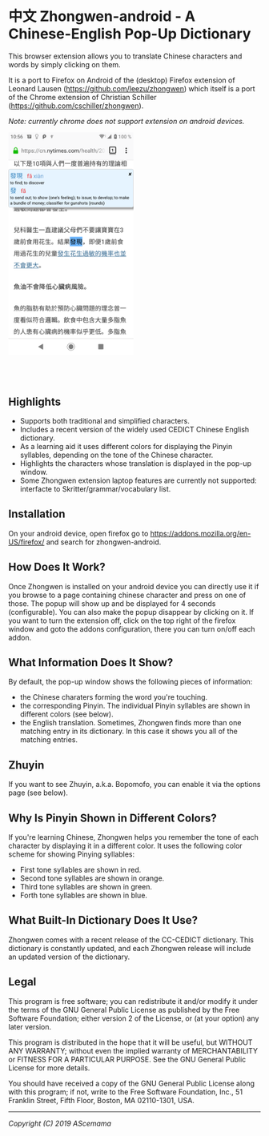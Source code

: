 # 中文 Zhongwen-android - A Chinese-English Pop-Up Dictionary

This browser extension allows you to translate Chinese characters and words
by simply clicking on them.

It is a port to Firefox on Android of the (desktop) Firefox extension of Leonard Lausen (https://github.com/leezu/zhongwen) which itself is a port of the Chrome extension of Christian Schiller (https://github.com/cschiller/zhongwen).

*Note: currently chrome does not support extension on android devices.*
 

<a href="url"><img src="https://github.com/ascemama/zhongwen-android/blob/master/images/Screenshot.PNG"  width="250" ></a>

<br/><br/>


## Highlights
- Supports both traditional and simplified characters.
- Includes a recent version of the widely used CEDICT Chinese English
  dictionary.
- As a learning aid it uses different colors for displaying the Pinyin
  syllables, depending on the tone of the Chinese character.
- Highlights the characters whose translation is displayed in the pop-up
  window.
- Some Zhongwen extension laptop features are currently not supported: interfacte to Skritter/grammar/vocabulary list.
 


## Installation

On your android device, open firefox go to https://addons.mozilla.org/en-US/firefox/ and search for zhongwen-android.


## How Does It Work?
Once Zhongwen is installed on your android device you can directly use it if you browse to a page containing chinese character and press on one of those. The popup will show up and be displayed for 4 seconds (configurable). You can also make the popup disappear by clicking on it.
If you want to turn the extension off, click on the top right of the firefox window and goto the addons configuration, there you can turn on/off each addon.


## What Information Does It Show?
By default, the pop-up window shows the following pieces of information:

- the Chinese charaters forming the word you're touching.  
- the corresponding Pinyin. The individual Pinyin syllables are shown in different
  colors (see below).
- the English translation. Sometimes, Zhongwen finds more than one matching entry 
  in its dictionary. In this case it shows you all of the matching entries.


## Zhuyin
If you want to see Zhuyin, a.k.a. Bopomofo, you can enable it via the options
page (see below).


## Why Is Pinyin Shown in Different Colors?
If you're learning Chinese, Zhongwen helps you remember the tone of each
character by displaying it in a different color. It uses the following color
scheme for showing Pinying syllables:

- First tone syllables are shown in red.
- Second tone syllables are shown in orange.
- Third tone syllables are shown in green.
- Forth tone syllables are shown in blue.

  
 

## What Built-In Dictionary Does It Use?
Zhongwen comes with a recent release of the CC-CEDICT dictionary. This dictionary is
constantly updated, and each Zhongwen release will include an updated version of the
dictionary.

 
 


## Legal
This program is free software; you can redistribute it and/or
modify it under the terms of the GNU General Public License
as published by the Free Software Foundation; either version 2
of the License, or (at your option) any later version.

This program is distributed in the hope that it will be useful,
but WITHOUT ANY WARRANTY; without even the implied warranty of
MERCHANTABILITY or FITNESS FOR A PARTICULAR PURPOSE.  See the
GNU General Public License for more details.

You should have received a copy of the GNU General Public License
along with this program; if not, write to the Free Software
Foundation, Inc., 51 Franklin Street, Fifth Floor, Boston, MA  02110-1301, USA.

---

*Copyright (C) 2019 AScemama*